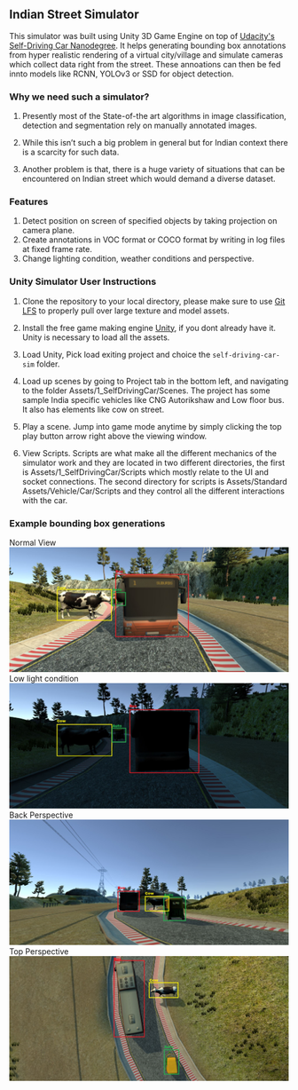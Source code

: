 ## Indian Street Simulator

This simulator was built using Unity 3D Game Engine on top of [Udacity's Self-Driving Car Nanodegree](https://udacity.com/drive). It helps generating bounding box annotations from hyper realistic rendering of a virtual city/village and simulate cameras which collect data right from the street. These annoations can then be fed innto models like RCNN, YOLOv3 or SSD for object detection.

### Why we need such a simulator?
1. Presently most of the State-of-the art algorithms in image classification, detection and segmentation rely on manually annotated images.

2. While this isn’t such a big problem in general but for Indian context there is a scarcity for such data.

3. Another problem is that, there is a huge variety of situations that can be encountered on Indian street which would demand a diverse dataset.

### Features
1. Detect position on screen of specified objects by taking projection on camera plane.
1. Create annotations in VOC format or COCO format by writing in log files at fixed frame rate.
2. Change lighting condition, weather conditions and perspective.


### Unity Simulator User Instructions

1. Clone the repository to your local directory, please make sure to use [Git LFS](https://git-lfs.github.com) to properly pull over large texture and model assets. 

2. Install the free game making engine [Unity](https://unity3d.com), if you dont already have it. Unity is necessary to load all the assets.

3. Load Unity, Pick load exiting project and choice the `self-driving-car-sim` folder.

4. Load up scenes by going to Project tab in the bottom left, and navigating to the folder Assets/1_SelfDrivingCar/Scenes. The project has some sample India specific vehicles like CNG Autorikshaw and Low floor bus. It also has elements like cow on street.

5. Play a scene. Jump into game mode anytime by simply clicking the top play button arrow right above the viewing window.

6. View Scripts. Scripts are what make all the different mechanics of the simulator work and they are located in two different directories, the first is Assets/1_SelfDrivingCar/Scripts which mostly relate to the UI and socket connections. The second directory for scripts is Assets/Standard Assets/Vehicle/Car/Scripts and they control all the different interactions with the car.


### Example bounding box generations
Normal View
![Self-Driving Car Simulator](./Boundingboxes/Capture1.JPG)
Low light condition
![Self-Driving Car Simulator](./Boundingboxes/Capture2.JPG)
Back Perspective
![Self-Driving Car Simulator](./Boundingboxes/Capture3.JPG)
Top Perspective
![Self-Driving Car Simulator](./Boundingboxes/capture4.JPG)
